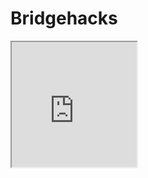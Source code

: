 # Bridgehacks
<html>
    <head>
        <title>My Great Game</title>
    </head>
    <body>
    <iframe src="https://playcanv.as/p/61fb1da9/"width="200" height="200">
</iframe>
    </body>
</html>
